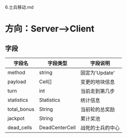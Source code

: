 6.士兵移动.md
# 方向：Server-->Client
## 字段
| 字段名 | 字段类型 | 字段说明 |
|-------|-------|-------|
| method  | string  | 固定为'Update'  |
| payload  | Cell[]  | 变更的地块信息  |
| turn  | int  | 当前走到第几步  |
| statistics  | Statistics  | 统计信息  |
| total_bonus | String  | 当前轮的总奖励  |
| jackpot | String  | 累计奖池  |
| dead_cells | DeadCenterCell | 战死的士兵的中心